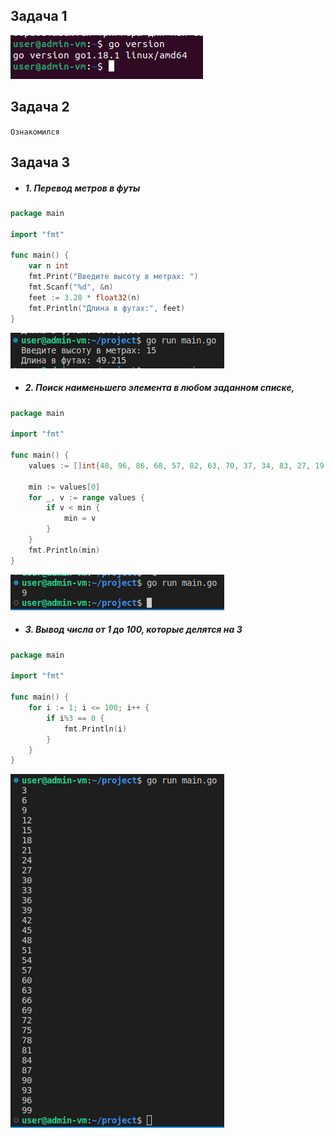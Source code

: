 ## Задача 1
![](https://github.com/RziankinS/devops-netology/blob/c48ab12c56992c10b9811ce80f7613478d24005f/screen/%D0%A1%D0%BD%D0%B8%D0%BC%D0%BE%D0%BA%20%D1%8D%D0%BA%D1%80%D0%B0%D0%BD%D0%B0%20%D0%BE%D1%82%202022-08-23%2014-06-16.png)
## Задача 2
```Ознакомился```
## Задача 3
+ ##### 1. Перевод метров в футы
```go
package main

import "fmt"

func main() {
	var n int
	fmt.Print("Введите высоту в метрах: ")
	fmt.Scanf("%d", &n)
	feet := 3.28 * float32(n)
	fmt.Println("Длина в футах:", feet)
}
```
![](https://github.com/RziankinS/devops-netology/blob/e8992c6bcc93e4fc51735f5c8c1ac6fc59af2507/screen/%D0%A1%D0%BD%D0%B8%D0%BC%D0%BE%D0%BA%20%D1%8D%D0%BA%D1%80%D0%B0%D0%BD%D0%B0%20%D0%BE%D1%82%202022-08-23%2015-15-18.png)
+ ##### 2. Поиск наименьшего элемента в любом заданном списке,
```go
package main

import "fmt"

func main() {
	values := []int{48, 96, 86, 68, 57, 82, 63, 70, 37, 34, 83, 27, 19, 97, 9, 17}

	min := values[0]
	for _, v := range values {
		if v < min {
			min = v
		}
	}
	fmt.Println(min)
}
```
![](https://github.com/RziankinS/devops-netology/blob/bdc64531b6810bd347fd298dd218b6d772f61733/screen/%D0%A1%D0%BD%D0%B8%D0%BC%D0%BE%D0%BA%20%D1%8D%D0%BA%D1%80%D0%B0%D0%BD%D0%B0%20%D0%BE%D1%82%202022-08-23%2015-17-02.png)
+ ##### 3. Вывод числа от 1 до 100, которые делятся на 3
```go
package main

import "fmt"

func main() {
	for i := 1; i <= 100; i++ {
		if i%3 == 0 {
			fmt.Println(i)
		}
	}
}
```
![](https://github.com/RziankinS/devops-netology/blob/ee1127bbb1c5e6bb93540c9b463bd05956899fab/screen/%D0%A1%D0%BD%D0%B8%D0%BC%D0%BE%D0%BA%20%D1%8D%D0%BA%D1%80%D0%B0%D0%BD%D0%B0%20%D0%BE%D1%82%202022-08-23%2015-50-43.png)
